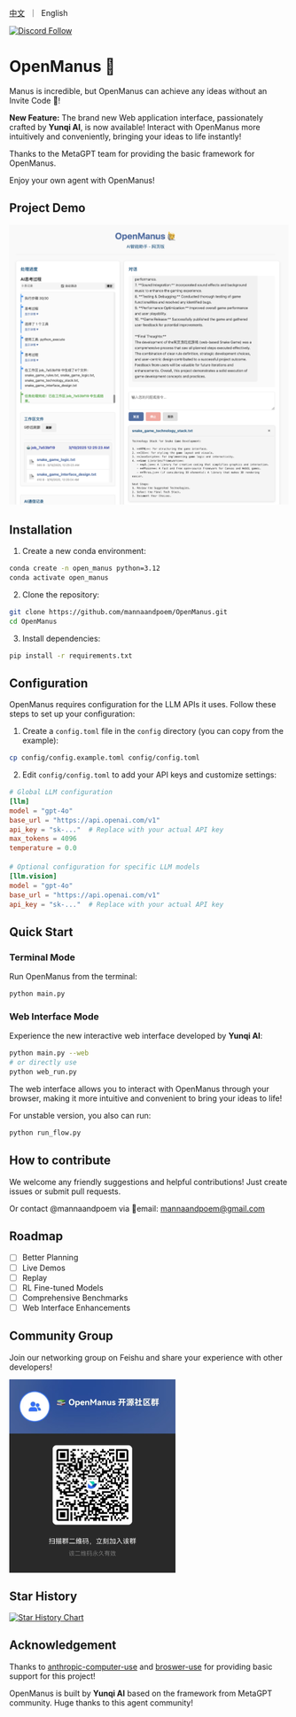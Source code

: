 <p align="left">
    <a href="README_zh.md">中文</a>&nbsp ｜ &nbspEnglish&nbsp
</p>

<p align="left">
    <a href="https://discord.gg/6dn7Sa3a"><img src="https://dcbadge.vercel.app/api/server/DYn29wFk9z?style=flat" alt="Discord Follow"></a>
</p>

# OpenManus 🙋
Manus is incredible, but OpenManus can achieve any ideas without an Invite Code 🛫!

**New Feature:** The brand new Web application interface, passionately crafted by **Yunqi AI**, is now available! Interact with OpenManus more intuitively and conveniently, bringing your ideas to life instantly!

Thanks to the MetaGPT team for providing the basic framework for OpenManus.

Enjoy your own agent with OpenManus!

## Project Demo

<img src="assets/webapp.png" alt="OpenManus Web App" width="800" />

## Installation

1. Create a new conda environment:

```bash
conda create -n open_manus python=3.12
conda activate open_manus
```

2. Clone the repository:

```bash
git clone https://github.com/mannaandpoem/OpenManus.git
cd OpenManus
```

3. Install dependencies:

```bash
pip install -r requirements.txt
```

## Configuration

OpenManus requires configuration for the LLM APIs it uses. Follow these steps to set up your configuration:

1. Create a `config.toml` file in the `config` directory (you can copy from the example):

```bash
cp config/config.example.toml config/config.toml
```

2. Edit `config/config.toml` to add your API keys and customize settings:

```toml
# Global LLM configuration
[llm]
model = "gpt-4o"
base_url = "https://api.openai.com/v1"
api_key = "sk-..."  # Replace with your actual API key
max_tokens = 4096
temperature = 0.0

# Optional configuration for specific LLM models
[llm.vision]
model = "gpt-4o"
base_url = "https://api.openai.com/v1"
api_key = "sk-..."  # Replace with your actual API key
```

## Quick Start

### Terminal Mode
Run OpenManus from the terminal:

```bash
python main.py
```

### Web Interface Mode
Experience the new interactive web interface developed by **Yunqi AI**:

```bash
python main.py --web
# or directly use
python web_run.py
```

The web interface allows you to interact with OpenManus through your browser, making it more intuitive and convenient to bring your ideas to life!

For unstable version, you also can run:

```bash
python run_flow.py
```

## How to contribute
We welcome any friendly suggestions and helpful contributions! Just create issues or submit pull requests.

Or contact @mannaandpoem via 📧email: mannaandpoem@gmail.com

## Roadmap
- [ ] Better Planning
- [ ] Live Demos
- [ ] Replay
- [ ] RL Fine-tuned Models
- [ ] Comprehensive Benchmarks
- [ ] Web Interface Enhancements

## Community Group
Join our networking group on Feishu and share your experience with other developers!

<div align="center" style="display: flex; gap: 20px;">
    <img src="assets/community_group.jpg" alt="OpenManus 交流群" width="300" />
</div>

## Star History

[![Star History Chart](https://api.star-history.com/svg?repos=mannaandpoem/OpenManus&type=Date)](https://star-history.com/#mannaandpoem/OpenManus&Date)

## Acknowledgement

Thanks to [anthropic-computer-use](https://github.com/anthropics/anthropic-quickstarts/tree/main/computer-use-demo) and [broswer-use](https://github.com/browser-use/browser-use) for providing basic support for this project!

OpenManus is built by **Yunqi AI** based on the framework from MetaGPT community. Huge thanks to this agent community!
